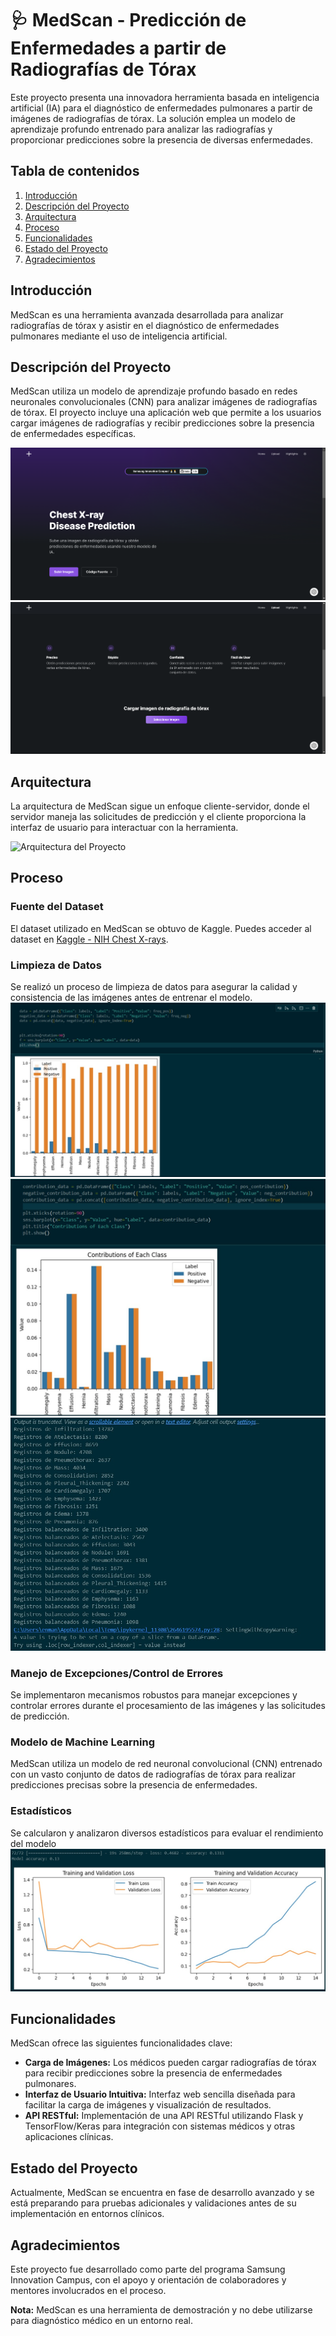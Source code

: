 # 🩺 MedScan - Predicción de Enfermedades a partir de Radiografías de Tórax

Este proyecto presenta una innovadora herramienta basada en inteligencia artificial (IA) para el diagnóstico de enfermedades pulmonares a partir de imágenes de radiografías de tórax. La solución emplea un modelo de aprendizaje profundo entrenado para analizar las radiografías y proporcionar predicciones sobre la presencia de diversas enfermedades.

## Tabla de contenidos

1. [Introducción](#introducción)
2. [Descripción del Proyecto](#descripción-del-proyecto)
3. [Arquitectura](#arquitectura)
4. [Proceso](#proceso)
5. [Funcionalidades](#funcionalidades)
6. [Estado del Proyecto](#estado-del-proyecto)
7. [Agradecimientos](#agradecimientos)

## Introducción

MedScan es una herramienta avanzada desarrollada para analizar radiografías de tórax y asistir en el diagnóstico de enfermedades pulmonares mediante el uso de inteligencia artificial.

## Descripción del Proyecto

MedScan utiliza un modelo de aprendizaje profundo basado en redes neuronales convolucionales (CNN) para analizar imágenes de radiografías de tórax. El proyecto incluye una aplicación web que permite a los usuarios cargar imágenes de radiografías y recibir predicciones sobre la presencia de enfermedades específicas.

![Imagen del Proyecto](./public/assets/img/image.png)
![Imagen del Proyecto](./public/assets/img/image-1.png)

## Arquitectura

La arquitectura de MedScan sigue un enfoque cliente-servidor, donde el servidor maneja las solicitudes de predicción y el cliente proporciona la interfaz de usuario para interactuar con la herramienta.

![Arquitectura del Proyecto](../Helix/public/assets/img/Arqi.png)

## Proceso

### Fuente del Dataset

El dataset utilizado en MedScan se obtuvo de Kaggle. Puedes acceder al dataset en [Kaggle - NIH Chest X-rays](https://www.kaggle.com/datasets/nih-chest-xrays/data/data).

### Limpieza de Datos

Se realizó un proceso de limpieza de datos para asegurar la calidad y consistencia de las imágenes antes de entrenar el modelo.
![alt text](./public/assets/img/limpieza.jpg)
![alt text](./public/assets/img/limpieza1.jpg)
![alt text](./public/assets/img/limpieza2.jpg)

### Manejo de Excepciones/Control de Errores

Se implementaron mecanismos robustos para manejar excepciones y controlar errores durante el procesamiento de las imágenes y las solicitudes de predicción.

### Modelo de Machine Learning

MedScan utiliza un modelo de red neuronal convolucional (CNN) entrenado con un vasto conjunto de datos de radiografías de tórax para realizar predicciones precisas sobre la presencia de enfermedades.

### Estadísticos

Se calcularon y analizaron diversos estadísticos para evaluar el rendimiento del modelo
![alt text](./public/assets/img/estadistica.jpg)

## Funcionalidades

MedScan ofrece las siguientes funcionalidades clave:

- **Carga de Imágenes:** Los médicos pueden cargar radiografías de tórax para recibir predicciones sobre la presencia de enfermedades pulmonares.
- **Interfaz de Usuario Intuitiva:** Interfaz web sencilla diseñada para facilitar la carga de imágenes y visualización de resultados.
- **API RESTful:** Implementación de una API RESTful utilizando Flask y TensorFlow/Keras para integración con sistemas médicos y otras aplicaciones clínicas.

## Estado del Proyecto

Actualmente, MedScan se encuentra en fase de desarrollo avanzado y se está preparando para pruebas adicionales y validaciones antes de su implementación en entornos clínicos.

## Agradecimientos

Este proyecto fue desarrollado como parte del programa Samsung Innovation Campus, con el apoyo y orientación de colaboradores y mentores involucrados en el proceso.

**Nota:** MedScan es una herramienta de demostración y no debe utilizarse para diagnóstico médico en un entorno real.

